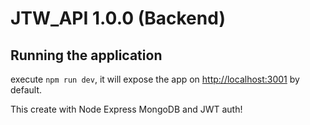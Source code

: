 # JTW_API 1.0.0 (Backend)

## Running the application

execute `npm run dev`, it will expose the app on [http://localhost:3001](http://localhost:3001) by default.

This create with Node Express MongoDB and JWT auth! 
